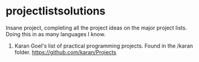 # projectlistsolutions
Insane project, completing all the project ideas on the major project lists. Doing this in as many languages I know.

1. Karan Goel's list of practical programming projects. Found in the /karan folder.
   https://github.com/karan/Projects
